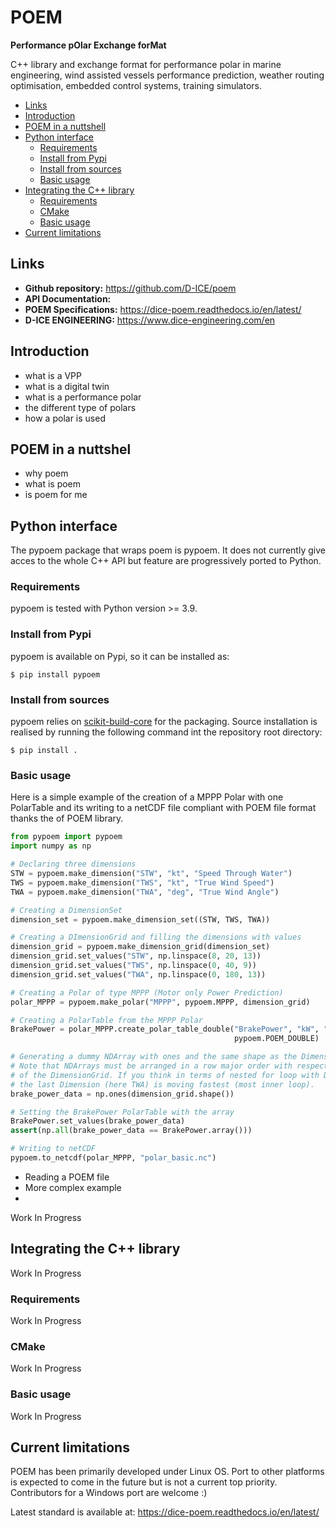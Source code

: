 # POEM

**Performance pOlar Exchange forMat**

C++ library and exchange format for performance polar in marine engineering, wind assisted vessels performance prediction,
weather routing optimisation, embedded control systems, training simulators.

<!-- TOC -->

- [Links](#links)
- [Introduction](#introduction)
- [POEM in a nuttshell](#poem-in-a-nuttshel)
- [Python interface](#python-interface)
  - [Requirements](#requirements)
  - [Install from Pypi](#install-from-pypi)
  - [Install from sources](#install-from-sources)
  - [Basic usage](#basic-usage)
- [Integrating the C++ library](#integrating-the-c-library)
  - [Requirements](#requirements-1)
  - [CMake](#cmake)
  - [Basic usage](#basic-usage-1)
- [Current limitations](#current-limitations)

[//]: # (    - [How to cite poem]&#40;#how-to-cite-poem&#41;)

[//]: # (    - [Contributing]&#40;#contributing&#41;)
    

<!-- TOC -->


## Links

* **Github repository:** https://github.com/D-ICE/poem
* **API Documentation:** 
* **POEM Specifications:** https://dice-poem.readthedocs.io/en/latest/
* **D-ICE ENGINEERING:** https://www.dice-engineering.com/en

## Introduction

* what is a VPP
* what is a digital twin
* what is a performance polar
* the different type of polars
* how a polar is used

## POEM in a nuttshel

* why poem
* what is poem
* is poem for me


## Python interface

The pypoem package that wraps poem is pypoem. It does not currently give acces to the whole C++ API but feature are 
progressively ported to Python.

### Requirements

pypoem is tested with Python version >= 3.9.

### Install from Pypi

pypoem is available on Pypi, so it can be installed as:

```console
$ pip install pypoem
```

### Install from sources

pypoem relies on [scikit-build-core](https://scikit-build-core.readthedocs.io/en/latest/index.html) for the packaging.
Source installation is realised by running the following command int the repository root directory:

```console
$ pip install .
```

### Basic usage

Here is a simple example of the creation of a MPPP Polar with one PolarTable and its writing to a netCDF file
compliant with POEM file format thanks the of POEM library.

```python
from pypoem import pypoem
import numpy as np

# Declaring three dimensions
STW = pypoem.make_dimension("STW", "kt", "Speed Through Water")
TWS = pypoem.make_dimension("TWS", "kt", "True Wind Speed")
TWA = pypoem.make_dimension("TWA", "deg", "True Wind Angle")

# Creating a DimensionSet
dimension_set = pypoem.make_dimension_set((STW, TWS, TWA))

# Creating a DImensionGrid and filling the dimensions with values
dimension_grid = pypoem.make_dimension_grid(dimension_set)
dimension_grid.set_values("STW", np.linspace(8, 20, 13))
dimension_grid.set_values("TWS", np.linspace(0, 40, 9))
dimension_grid.set_values("TWA", np.linspace(0, 180, 13))

# Creating a Polar of type MPPP (Motor only Power Prediction)
polar_MPPP = pypoem.make_polar("MPPP", pypoem.MPPP, dimension_grid)

# Creating a PolarTable from the MPPP Polar
BrakePower = polar_MPPP.create_polar_table_double("BrakePower", "kW", "Brake Power", 
                                                  pypoem.POEM_DOUBLE)

# Generating a dummy NDArray with ones and the same shape as the DimensionGrid
# Note that NDArrays must be arranged in a row major order with respect the DimensionSet
# of the DimensionGrid. If you think in terms of nested for loop with Dimensions, 
# the last Dimension (here TWA) is moving fastest (most inner loop).
brake_power_data = np.ones(dimension_grid.shape())

# Setting the BrakePower PolarTable with the array
BrakePower.set_values(brake_power_data)
assert(np.all(brake_power_data == BrakePower.array()))

# Writing to netCDF
pypoem.to_netcdf(polar_MPPP, "polar_basic.nc")

```

* Reading a POEM file
* More complex example
* 


Work In Progress

## Integrating the C++ library

Work In Progress

### Requirements

Work In Progress

### CMake
Work In Progress

### Basic usage

Work In Progress

## Current limitations

POEM has been primarily developed under Linux OS. Port to other platforms is expected to come in the future but is not
a current top priority. Contributors for a Windows port are welcome :)

[//]: # (## How to cite poem)

[//]: # (## Contributing)




Latest standard is available at:
https://dice-poem.readthedocs.io/en/latest/
